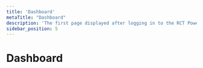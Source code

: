 ```yaml
---
title: 'Dashboard'
metaTitle: "Dashboard"
description: 'The first page displayed after logging in to the RCT Power Portal.'
sidebar_position: 5
---
```


# Dashboard

